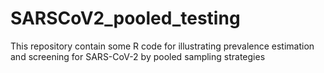 # SARSCoV2_pooled_testing
This repository contain some R code for illustrating prevalence estimation and screening for SARS-CoV-2 by pooled sampling strategies
